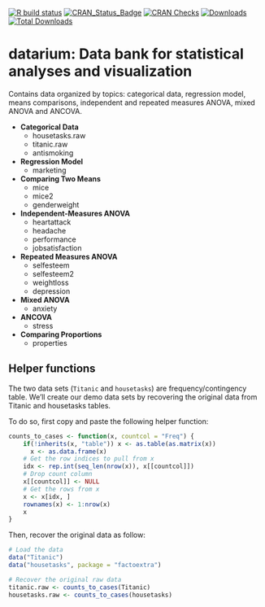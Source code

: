 <!-- README.md is generated from README.Rmd. Please edit that file -->

[![R build
status](https://github.com/kassambara/datarium/workflows/R-CMD-check/badge.svg)](https://github.com/kassambara/datarium/actions)
[![CRAN\_Status\_Badge](https://www.r-pkg.org/badges/version/datarium)](https://cran.r-project.org/package=datarium)
[![CRAN
Checks](https://cranchecks.info/badges/summary/datarium)](https://cran.r-project.org/web/checks/check_results_datarium.html)
[![Downloads](https://cranlogs.r-pkg.org/badges/datarium)](https://cran.r-project.org/package=datarium)
[![Total
Downloads](https://cranlogs.r-pkg.org/badges/grand-total/datarium?color=orange)](https://cranlogs.r-pkg.org/badges/grand-total/datarium)

datarium: Data bank for statistical analyses and visualization
==============================================================

Contains data organized by topics: categorical data, regression model,
means comparisons, independent and repeated measures ANOVA, mixed ANOVA
and ANCOVA.

-   **Categorical Data**
    -   housetasks.raw
    -   titanic.raw
    -   antismoking
-   **Regression Model**
    -   marketing
-   **Comparing Two Means**
    -   mice
    -   mice2
    -   genderweight
-   **Independent-Measures ANOVA**
    -   heartattack
    -   headache
    -   performance
    -   jobsatisfaction
-   **Repeated Measures ANOVA**
    -   selfesteem
    -   selfesteem2
    -   weightloss
    -   depression
-   **Mixed ANOVA**
    -   anxiety
-   **ANCOVA**
    -   stress
-   **Comparing Proportions**
    -   properties

Helper functions
----------------

The two data sets (`Titanic` and `housetasks`) are frequency/contingency
table. We’ll create our demo data sets by recovering the original data
from Titanic and housetasks tables.

To do so, first copy and paste the following helper function:

``` r
counts_to_cases <- function(x, countcol = "Freq") {
    if(!inherits(x, "table")) x <- as.table(as.matrix(x))
      x <- as.data.frame(x)
    # Get the row indices to pull from x
    idx <- rep.int(seq_len(nrow(x)), x[[countcol]])
    # Drop count column
    x[[countcol]] <- NULL
    # Get the rows from x
    x <- x[idx, ]
    rownames(x) <- 1:nrow(x)
    x
}
```

Then, recover the original data as follow:

``` r
# Load the data
data("Titanic")
data("housetasks", package = "factoextra")

# Recover the original raw data
titanic.raw <- counts_to_cases(Titanic)
housetasks.raw <- counts_to_cases(housetasks)
```
